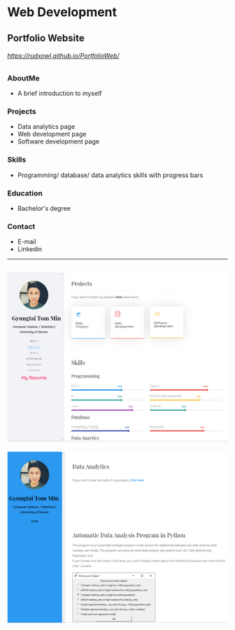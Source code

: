 # Web Development
## Portfolio Website
###### https://rudxowl.github.io/PortfolioWeb/

### AboutMe
* A brief introduction to myself  
### Projects
* Data analytics page
* Web development page
* Software development page
### Skills
* Programming/ database/ data analytics skills with progress bars
### Education
* Bachelor's degree
### Contact
* E-mail
* Linkedin
------------------------------------------------------------------
![Image](https://github.com/rudxowl/PortfolioWeb/blob/master/web_dev/images/portfolioweb.PNG)
------------------------------------------------------------------
![Image](https://github.com/rudxowl/PortfolioWeb/blob/master/web_dev/images/portfolioweb2.PNG)
